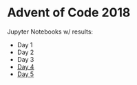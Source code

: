 # Advent of Code 2018

Jupyter Notebooks w/ results:
* Day 1
* Day 2
* Day 3
* [Day 4](https://nbviewer.jupyter.org/github/Satertek/advent2018/blob/master/day04.ipynb)
* [Day 5](https://nbviewer.jupyter.org/github/Satertek/advent2018/blob/master/day05.ipynb)
